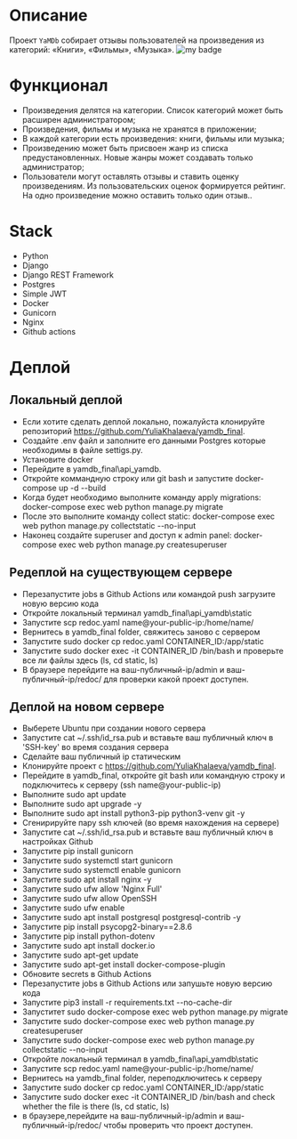 # Описание

Проект `YaMDb` собирает отзывы пользователей на произведения из категорий: «Книги», «Фильмы», «Музыка».
![my badge](https://github.com/YuliaKhalaeva/yamdb_final/actions/workflows/yamdb_workflow.yml/badge.svg) </p>

# Функционал

- Произведения делятся на категории. Список категорий может быть расширен администратором;
- Произведения, фильмы и музыка не хранятся в приложении;
- В каждой категории есть произведения: книги, фильмы или музыка;
- Произведению может быть присвоен жанр из списка предустановленных. Новые жанры может создавать только администратор;
- Пользователи могут оставлять отзывы и ставить оценку произведениям. Из пользовательских оценок формируется рейтинг. На одно произведение можно оставить только один отзыв..

# Stack
- Python
- Django
- Django REST Framework
- Postgres
- Simple JWT
- Docker
- Gunicorn
- Nginx
- Github actions

# Деплой
## Локальный деплой
- Если хотите сделать деплой локально, пожалуйста клонируйте репозиторий https://github.com/YuliaKhalaeva/yamdb_final.
- Создайте .env файл и заполните его данными Postgres которые необходимы в файле settigs.py.
- Установите docker
- Перейдите в yamdb_final\api_yamdb.
- Откройте коммандную строку или git bash и запустите docker-compose up -d --build
- Когда будет необходимо выполните команду apply migrations: docker-compose exec web python manage.py migrate
- После это выполните команду collect static: docker-compose exec web python manage.py collectstatic --no-input
- Наконец создайте superuser and доступ к admin panel: docker-compose exec web python manage.py createsuperuser

## Редеплой на существующем сервере
- Перезапустите jobs в Github Actions или командой push загрузите новую версию кода
- Откройте локальный терминал yamdb_final\api_yamdb\static 
- Запустите scp redoc.yaml name@your-public-ip:/home/name/
- Вернитесь в yamdb_final folder, свяжитесь заново с сервером
- Запустите sudo docker cp redoc.yaml CONTAINER_ID:/app/static
- Запустите sudo docker exec -it CONTAINER_ID /bin/bash и проверьте все ли файлы здесь (ls, cd static, ls)
- В браузере перейдите на ваш-публичный-ip/admin и ваш-публичный-ip/redoc/ для проверки какой проект доступен.

## Деплой на новом сервере
- Выберете Ubuntu при создании нового сервера
- Запустите cat ~/.ssh/id_rsa.pub и вставьте ваш публичный ключ в 'SSH-key' во время создания сервера
- Сделайте ваш публичный ip статическим
- Клонируйте проект с https://github.com/YuliaKhalaeva/yamdb_final.
- Перейдите в yamdb_final, откройте git bash или командную строку и подключитесь к серверу (ssh name@your-public-ip)
- Выполните sudo apt update
- Выполните sudo apt upgrade -y
- Выполните sudo apt install python3-pip python3-venv git -y
- Сгенирируйте пару ssh ключей (во время нахождения на сервере)
- Запустите cat ~/.ssh/id_rsa.pub и вставьте ваш публичный ключ в настройках Github
- Запустите pip install gunicorn 
- Запустите sudo systemctl start gunicorn
- Запустите sudo systemctl enable gunicorn
- Запустите sudo apt install nginx -y 
- Запустите sudo ufw allow 'Nginx Full'
- Запустите sudo ufw allow OpenSSH 
- Запустите sudo ufw enable
- Запустите sudo apt install postgresql postgresql-contrib -y
- Запустите pip install psycopg2-binary==2.8.6 
- Запустите pip install python-dotenv
- Запустите sudo apt install docker.io
- Запустите sudo apt-get update
- Запустите sudo apt-get install docker-compose-plugin
- Обновите secrets в Github Actions
- Перезапустите jobs в Github Actions или запушьте новую версию кода
- Запустите pip3 install -r requirements.txt --no-cache-dir
- Запуститет sudo docker-compose exec web python manage.py migrate
- Запустите sudo docker-compose exec web python manage.py createsuperuser
- Запустите sudo docker-compose exec web python manage.py collectstatic --no-input
- Откройте локальный терминал в yamdb_final\api_yamdb\static 
- Запустите scp redoc.yaml name@your-public-ip:/home/name/
- Вернитесь на yamdb_final folder, переподключитесь к серверу
- Запустите sudo docker cp redoc.yaml CONTAINER_ID:/app/static
- Запустите sudo docker exec -it CONTAINER_ID /bin/bash and check whether the file is there (ls, cd static, ls)
- в браузере,перейдите на ваш-публичный-ip/admin и ваш-публичный-ip/redoc/ чтобы проверить что проект доступен.

